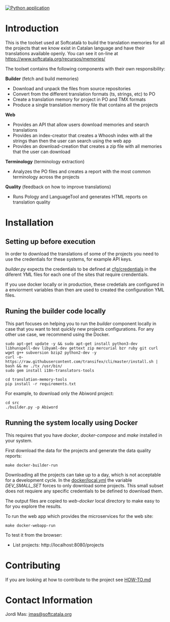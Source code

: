 [![Python application](https://github.com/Softcatala/translation-memory-tools/actions/workflows/run-tests.yml/badge.svg)](https://github.com/Softcatala/translation-memory-tools/actions/workflows/run-tests.yml)

# Introduction

This is the toolset used at Softcatalà to build the translation memories for all the projects that we know exist in Catalan language and have their translations available openly. You can see it on-line at <https://www.softcatala.org/recursos/memories/>

The toolset contains the following components with their own responsibility:

**Builder** (fetch and build memories)

- Download and unpack the files from source repositories
- Convert from the different translation formats (ts, strings, etc) to PO
- Create a translation memory for project in PO and TMX formats
- Produce a single translation memory file that contains all the projects

**Web**

- Provides an API that allow users download memories and search translations
- Provides an index-creator that creates a Whoosh index with all the strings than then the user can search using the web app
- Provides an download-creation that creates a zip file with all memories that the user can download

**Terminology** (terminology extraction)

- Analyzes the PO files and creates a report with the most common terminology across the projects

**Quality** (feedback on how to improve translations)

- Runs Pology and LanguageTool and generates HTML reports on translation quality

# Installation

## Setting up before execution

In order to download the translations of some of the projects you need to use the credentials for these systems, for example API keys.

*builder.py* expects the credentials to be defined at [cfg/credentials](./cfg/credentials) in the diferent YML files for each one of the sites that require crendentials.

If you use docker locally or in production, these credetials are configured in a enviorment variables than then are used to created the configuration YML files.

## Runing the builder code locally

This part focuses on helping you to run the *builder* component locally in case that you want to test quickly new projects configurations. For any other use case, we recommend using the Docker.

```shell
sudo apt-get update -y && sudo apt-get install python3-dev libhunspell-dev libyaml-dev gettext zip mercurial bzr ruby git curl wget g++ subversion bzip2 python2-dev -y
curl -o- https://raw.githubusercontent.com/transifex/cli/master/install.sh | bash && mv ./tx /usr/bin/
sudo gem install i18n-translators-tools

cd translation-memory-tools
pip install -r requirements.txt
```

For example, to download only the Abiword project:

```shell
cd src
./builder.py -p Abiword
```

## Running the system locally using Docker

This requires that you have *docker*, *docker-compose* and *make* installed in your system.

First download the data for the projects and generate the data quality reports:

```shell
make docker-builder-run
```

Downloading all the projects can take up to a day, which is not acceptable for a development cycle. In the [docker/local.yml](./docker/local.yml) the variable *DEV_SMALL_SET* forces to only download some projects. This small subset does not requiere any specific credentials to be defined to download them.

The output files are copied to *web-docker* local directory to make easy to for you explore the results.

To run the web app which provides the microservices for the web site:

```shell
make docker-webapp-run
```

To test it from the browser:
* List projects: http://localhost:8080/projects


# Contributing

If you are looking at how to contribute to the project see [HOW-TO.md](HOW-TO.md)

# Contact Information

Jordi Mas: <jmas@softcatala.org>
